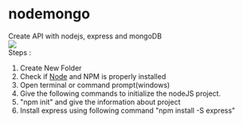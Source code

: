 # nodemongo
Create API with nodejs, express and mongoDB <br>
<img src ="http://mean.io/wp-content/themes/twentysixteen-child/images/nodejs.png"> <br>
Steps : <br>
<ol>
<li>Create New Folder </li>
<li>Check if <a href="https://nodejs.org/en/">Node</a> and NPM is properly installed</li>
<li>Open terminal or command prompt(windows)</li>
<li>Give the following commands to initialize the nodeJS project.</li>
<li>"npm init" and give the information about project</li>
<li>Install express using following command "npm install -S express"</li> 
</ol>

